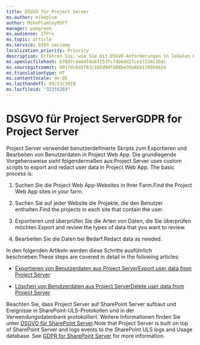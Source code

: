 ```yaml
---
title: DSGVO für Project Server
ms.author: mikeplum
author: MikePlumleyMSFT
manager: pamgreen
ms.audience: ITPro
ms.topic: article
ms.service: O365-seccomp
localization_priority: Priority
description: Erfahren Sie, wie Sie mit DSGVO-Anforderungen in lokalen Project Server-Installationen umgehen.
ms.openlocfilehash: 67097cdab4fdab31537cf4b6dd27ce17234c2bdc
ms.sourcegitcommit: 0017dc6a5f81c165d9dfd88be39a6bb17856582e
ms.translationtype: HT
ms.contentlocale: de-DE
ms.lasthandoff: 04/23/2019
ms.locfileid: "32255283"
---
```

# <a name="gdpr-for-project-server"></a><span data-ttu-id="5204f-103">DSGVO für Project Server</span><span class="sxs-lookup"><span data-stu-id="5204f-103">GDPR for Project Server</span></span>

<span data-ttu-id="5204f-p101">Project Server verwendet benutzerdefinierte Skripts zum Exportieren und Bearbeiten von Benutzerdaten in Project Web App. Die grundlegende Vorgehensweise sieht folgendermaßen aus:</span><span class="sxs-lookup"><span data-stu-id="5204f-p101">Project Server uses custom scripts to export and redact user data in Project Web App. The basic process is:</span></span>

1.  <span data-ttu-id="5204f-106">Suchen Sie die Project Web App-Websites in Ihrer Farm.</span><span class="sxs-lookup"><span data-stu-id="5204f-106">Find the Project Web App sites in your farm.</span></span>

2.  <span data-ttu-id="5204f-107">Suchen Sie auf jeder Website die Projekte, die den Benutzer enthalten.</span><span class="sxs-lookup"><span data-stu-id="5204f-107">Find the projects in each site that contain the user.</span></span>

3.  <span data-ttu-id="5204f-108">Exportieren und überprüfen Sie die Arten von Daten, die Sie überprüfen möchten.</span><span class="sxs-lookup"><span data-stu-id="5204f-108">Export and review the types of data that you want to review.</span></span>

4.  <span data-ttu-id="5204f-109">Bearbeiten Sie die Daten bei Bedarf.</span><span class="sxs-lookup"><span data-stu-id="5204f-109">Redact data as needed.</span></span>

<span data-ttu-id="5204f-110">In den folgenden Artikeln werden diese Schritte ausführlich beschrieben:</span><span class="sxs-lookup"><span data-stu-id="5204f-110">These steps are covered in detail in the following articles:</span></span>

- [<span data-ttu-id="5204f-111">Exportieren von Benutzerdaten aus Project Server</span><span class="sxs-lookup"><span data-stu-id="5204f-111">Export user data from Project Server</span></span>](/Project/export-user-data-from-project-server?toc=/Office365/Enterprise/toc.json)

- [<span data-ttu-id="5204f-112">Löschen von Benutzerdaten aus Project Server</span><span class="sxs-lookup"><span data-stu-id="5204f-112">Delete user data from Project Server</span></span>](/Project/delete-user-data-from-project-server?toc=/Office365/Enterprise/toc.json)


<span data-ttu-id="5204f-p102">Beachten Sie, dass Project Server auf SharePoint Server aufbaut und Ereignisse in SharePoint-ULS-Protokollen und in der Verwendungsdatenbank protokolliert. Weitere Informationen finden Sie unter [DSGVO für SharePoint Server](gdpr-for-sharepoint-server.md).</span><span class="sxs-lookup"><span data-stu-id="5204f-p102">Note that Project Server is built on top of SharePoint Server and logs events to the SharePoint ULS logs and Usage database. See [GDPR for SharePoint Server](gdpr-for-sharepoint-server.md) for more information.</span></span>
